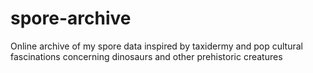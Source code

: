 # spore-archive
Online archive of my spore data inspired by taxidermy and pop cultural fascinations concerning dinosaurs and other prehistoric creatures
